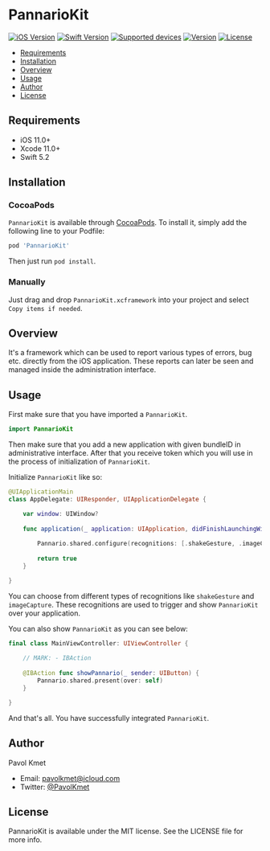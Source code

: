 # PannarioKit

[![iOS Version](https://img.shields.io/badge/iOS_Version->=_11.0-brightgreen?logo=apple&logoColor=green)]() 
[![Swift Version](https://img.shields.io/badge/Swift_Version-5.2-green?logo=swift)](https://docs.swift.org/swift-book/)
[![Supported devices](https://img.shields.io/badge/Supported_Devices-iPhone/iPad-green)]()
[![Version](https://img.shields.io/cocoapods/v/PannarioKit.svg?style=flat)](http://cocoapods.org/pods/PannarioKit)
[![License](https://img.shields.io/cocoapods/l/PannarioKit.svg?style=flat)](http://cocoapods.org/pods/PannarioKit)

- [Requirements](#requirements)
- [Installation](#installation)
- [Overview](#overview)
- [Usage](#usage)
- [Author](#author)
- [License](#license)

## Requirements

- iOS 11.0+
- Xcode 11.0+
- Swift 5.2

## Installation

### CocoaPods

`PannarioKit` is available through [CocoaPods](http://cocoapods.org). To install
it, simply add the following line to your Podfile:

```ruby
pod 'PannarioKit'
```

Then just run `pod install`.

### Manually

Just drag and drop `PannarioKit.xcframework` into your project and select `Copy items if needed`.

## Overview

It's a framework which can be used to report various types of errors, bug etc. directly from the iOS application. These reports can later be seen and managed inside the administration interface.

## Usage

First make sure that you have imported a `PannarioKit`.

```swift
import PannarioKit
```

Then make sure that you add a new application with given bundleID in administrative interface. After that you receive token which you will use in the process of initialization of `PannarioKit`.

Initialize `PannarioKit` like so:

```swift
@UIApplicationMain
class AppDelegate: UIResponder, UIApplicationDelegate {

    var window: UIWindow?
    
    func application(_ application: UIApplication, didFinishLaunchingWithOptions launchOptions: [UIApplication.LaunchOptionsKey: Any]?) -> Bool {
        
        Pannario.shared.configure(recognitions: [.shakeGesture, .imageCapture], token: "PLACE_YOUR_TOKEN_HERE")
        
        return true
    }

}
```

You can choose from different types of recognitions like `shakeGesture` and `imageCapture`. These recognitions are used to trigger and show `PannarioKit` over your application.

You can also show `PannarioKit` as you can see below:

```swift
final class MainViewController: UIViewController {
    
    // MARK: - IBAction
    
    @IBAction func showPannario(_ sender: UIButton) {
        Pannario.shared.present(over: self)
    }

}
```

And that's all. You have successfully integrated `PannarioKit`.

## Author

Pavol Kmet

- Email: [pavolkmet@icloud.com](mailto:pavolkmet@icloud.com)
- Twitter: [@PavolKmet](https://twitter.com/PavolKmet)

## License

PannarioKit is available under the MIT license. See the LICENSE file for more info.
